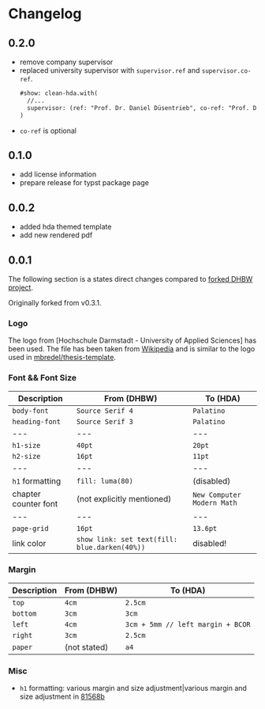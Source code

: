 # Changelog

## 0.2.0
- remove company supervisor
- replaced university supervisor with `supervisor.ref` and `supervisor.co-ref`.
  ```tex
  #show: clean-hda.with(
    //...
    supervisor: (ref: "Prof. Dr. Daniel Düsentrieb", co-ref: "Prof. Dr. Daniel Düsentrieb"),
  )
  ```
- `co-ref` is optional 

## 0.1.0
- add license information
- prepare release for typst package page

## 0.0.2
- added hda themed template
- add new rendered pdf

## 0.0.1

The following section is a states direct changes compared to [forked DHBW
project](https://github.com/roland-KA/clean-dhbw-typst-template.git).

Originally forked from v0.3.1.

### Logo
The logo from [Hochschule Darmstadt - University of Applied Sciences] has been
used. The file has been taken from
[Wikipedia](https://de.m.wikipedia.org/wiki/Datei:Hda_logo.svg) and is similar
to the logo used in
[mbredel/thesis-template](https://github.com/mbredel/thesis-template).

### Font && Font Size

|Description|From (DHBW)|To (HDA)|
|---|---|---|
|`body-font`|`Source Serif 4`|`Palatino`|
|`heading-font`|`Source Serif 3`|`Palatino`|
|---|---|---|
|`h1-size`|`40pt`|`20pt`|
|`h2-size`|`16pt`|`11pt`|
|---|---|---|
|`h1` formatting|`fill: luma(80)`|(disabled)|
|chapter counter font|(not explicitly mentioned)|`New Computer Modern Math`|
|---|---|---|
|`page-grid`|`16pt`|`13.6pt`|
|link color|`show link: set text(fill: blue.darken(40%))`|disabled!|


### Margin

|Description|From (DHBW)|To (HDA)|
|---|---|---|
|`top`|`4cm`|`2.5cm`|
|`bottom`|`3cm`|`3cm`|
|`left`|`4cm`|`3cm + 5mm // left margin + BCOR`|
|`right`|`3cm`|`2.5cm`|
|`paper`|(not stated)|`a4`|

### Misc
- `h1` formatting: various margin and size adjustment|various margin and size
  adjustment in [81568b](https://github.com/stefan-ctrl/clean-hda-typst-template/commit/81568b3cbfb99ded764c61644215d265ce204c38)

